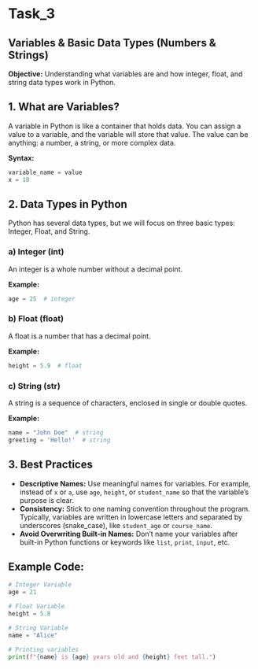 # Task_3

## Variables & Basic Data Types (Numbers & Strings)

**Objective:** Understanding what variables are and how integer, float, and string data types work in Python.

## 1. What are Variables?
A variable in Python is like a container that holds data. You can assign a value to a variable, and the variable will store that value. The value can be anything: a number, a string, or more complex data.

**Syntax:**
```python
variable_name = value
x = 10
```

## 2. Data Types in Python
Python has several data types, but we will focus on three basic types: Integer, Float, and String.

### a) Integer (int)
An integer is a whole number without a decimal point.

**Example:**
```python
age = 25  # integer
```

### b) Float (float)
A float is a number that has a decimal point.

**Example:**
```python
height = 5.9  # float
```

### c) String (str)
A string is a sequence of characters, enclosed in single or double quotes.

**Example:**
```python
name = "John Doe"  # string
greeting = 'Hello!'  # string
```

## 3. Best Practices

- **Descriptive Names:** Use meaningful names for variables. For example, instead of `x` or `a`, use `age`, `height`, or `student_name` so that the variable’s purpose is clear.
- **Consistency:** Stick to one naming convention throughout the program. Typically, variables are written in lowercase letters and separated by underscores (snake_case), like `student_age` or `course_name`.
- **Avoid Overwriting Built-in Names:** Don’t name your variables after built-in Python functions or keywords like `list`, `print`, `input`, etc.

## Example Code:
```python
# Integer Variable
age = 21

# Float Variable
height = 5.8

# String Variable
name = "Alice"

# Printing variables
print(f"{name} is {age} years old and {height} feet tall.")
```
